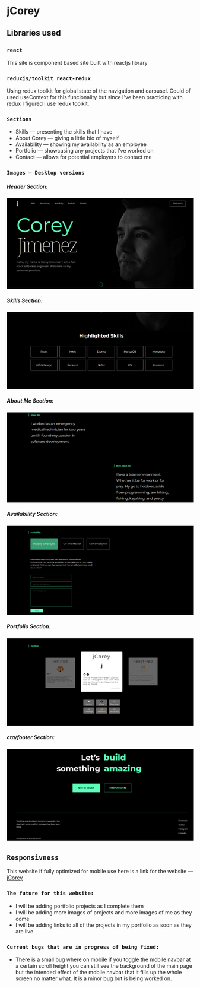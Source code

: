 # **jCorey**

## Libraries used

### `react`

This site is component based site built with reactjs library

### `reduxjs/toolkit react-redux`

Using redux toolkit for global state of the navigation and carousel. Could of used useContext for this funcionality but since I've been practicing with redux I figured I use redux toolkit.

### `Sections`

- Skills — presenting the skills that I have
- About Corey — giving a little bio of myself
- Availability — showing my availability as an employee
- Portfolio — showcasing any projects that I've worked on
- Contact — allows for potential employers to contact me

### `Images — Desktop versions`

##### Header Section:

![header section of jcorey site](./screenshots/header.png)

##### Skills Section:

![skills section of jcorey site](./screenshots/skillDesktop.png)

##### About Me Section:

![about me section of jcorey site](./screenshots/about-me.png)

##### Availability Section:

![availability section of jcorey site](./screenshots/Availability-section.png)

##### Portfolio Section:

![portfolio section of jcorey site](./screenshots/portfolio-section.png)

##### cta/footer Section:

![skills section of jcorey site](./screenshots/footer-cta-section.png)

## `Responsivness`

This website if fully optimized for mobile use here is a link for the website — [jCorey](https://6413ed606c566c6694b8fd9b--jcorey.netlify.app/)

### `The future for this website:`

- I will be adding portfolio projects as I complete them
- I will be adding more images of projects and more images of me as they come
- I will be adding links to all of the projects in my portfolio as soon as they are live

### `Current bugs that are in progress of being fixed:`

- There is a small bug where on mobile if you toggle the mobile navbar at a certain scroll height you can still see the background of the main page but the intended effect of the mobile navbar that it fills up the whole screen no matter what. It is a minor bug but is being worked on.
